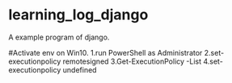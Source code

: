 # learning_log_django
A example program of django.

#Activate env on Win10.
1.run PowerShell as Administrator
2.set-executionpolicy remotesigned
3.Get-ExecutionPolicy -List
4.set-executionpolicy undefined
